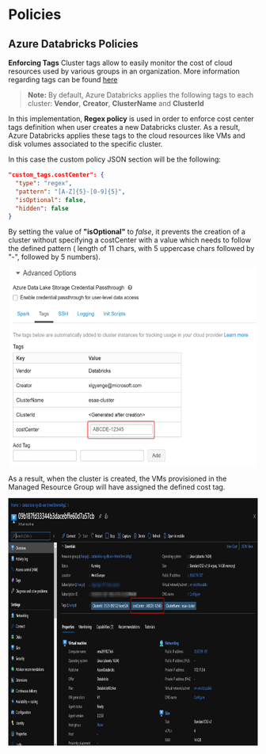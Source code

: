# Policies
## Azure Databricks Policies

**Enforcing Tags**
Cluster tags allow to easily monitor the cost of cloud resources used by various groups in an organization. More information regarding tags can be found [here](https://docs.microsoft.com/en-us/azure/databricks/administration-guide/account-settings/usage-detail-tags-azure#tag-propagation)

>**Note:** By default, Azure Databricks applies the following tags to each cluster: **Vendor**, **Creator**, **ClusterName** and **ClusterId**

In this implementation, **Regex policy** is used in order to enforce cost center tags definition when user creates a new Databricks cluster. As a result, Azure Databricks applies these tags to the cloud resources like VMs and disk volumes associated to the specific cluster.

In this case the custom policy JSON section will be the following:

```JSON
"custom_tags.costCenter": {
  "type": "regex",
  "pattern": "[A-Z]{5}-[0-9]{5}",
  "isOptional": false,
  "hidden": false
} 
```

By setting the value of **"isOptional"** to *false*, it prevents the creation of a cluster without specifying a costCenter with a value which needs to follow the defined pattern ( length of 11 chars, with 5 uppercase chars followed by "-", followed by 5 numbers).

<p align="center">
  <img width="500" height="400" src="./images/DefiningCostCenter-DatabricksUX.png">
</p>

As a result, when the cluster is created, the VMs provisioned in the Managed Resource Group will have assigned the defined cost tag.

<p align="center">
  <img width="800" height="500" src="./images/CostCenterDefined-Portal.png">
</p>
